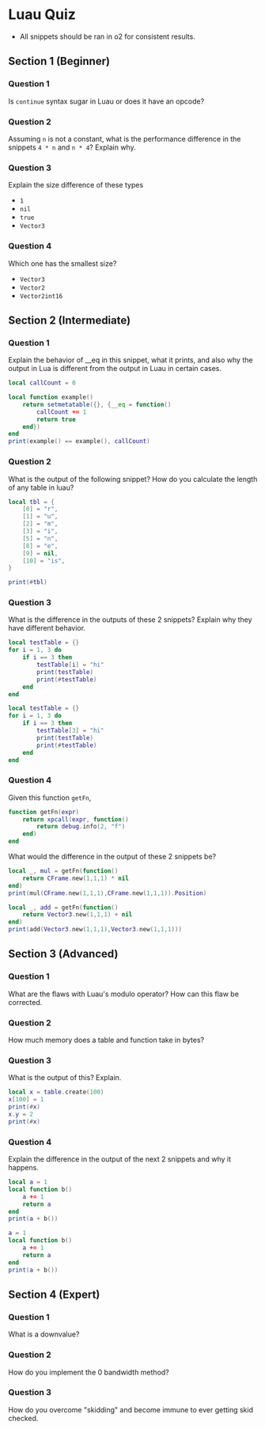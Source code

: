 # Luau Quiz

* All snippets should be ran in o2 for consistent results.

## Section 1 (Beginner)

### Question 1
Is ``continue`` syntax sugar in Luau or does it have an opcode?

### Question 2
Assuming ``n`` is not a constant, what is the performance difference in the snippets ``4 * n`` and ``n * 4``? Explain why.

### Question 3
Explain the size difference of these types

* ``1``
* ``nil``
* ``true``
* ``Vector3``

### Question 4
Which one has the smallest size?

* ``Vector3``
* ``Vector2``
* ``Vector2int16``

## Section 2 (Intermediate)

### Question 1

Explain the behavior of __eq in this snippet, what it prints, and also why the output in Lua is different from the output in Luau in certain cases.
```lua
local callCount = 0

local function example()
    return setmetatable({}, {__eq = function() 
        callCount += 1
        return true 
    end}) 
end
print(example() == example(), callCount)
```

### Question 2
What is the output of the following snippet? How do you calculate the length of any table in luau?
```lua
local tbl = {
    [0] = "r",
    [1] = "u",
    [2] = "m",
    [3] = "i",
    [5] = "n",
    [8] = "e",
    [9] = nil,
    [10] = "is",
}

print(#tbl)
```

### Question 3

What is the difference in the outputs of these 2 snippets? Explain why they have different behavior.
```lua
local testTable = {}
for i = 1, 3 do
    if i == 3 then
        testTable[i] = "hi"
        print(testTable)
        print(#testTable)
    end
end
```

```lua
local testTable = {}
for i = 1, 3 do
    if i == 3 then
        testTable[3] = "hi"
        print(testTable)
        print(#testTable)
    end
end
```

### Question 4
Given this function ``getFn``,

```lua
function getFn(expr)
    return xpcall(expr, function()
        return debug.info(2, "f")
    end)
end
```

What would the difference in the output of these 2 snippets be?

```lua
local _, mul = getFn(function()
    return CFrame.new(1,1,1) * nil
end)
print(mul(CFrame.new(1,1,1),CFrame.new(1,1,1)).Position)
```
```lua
local _, add = getFn(function()
    return Vector3.new(1,1,1) + nil
end)
print(add(Vector3.new(1,1,1),Vector3.new(1,1,1)))
```

## Section 3 (Advanced)

### Question 1
What are the flaws with Luau's modulo operator? How can this flaw be corrected.

### Question 2
How much memory does a table and function take in bytes?

### Question 3

What is the output of this? Explain.
```lua
local x = table.create(100)
x[100] = 1
print(#x)
x.y = 2
print(#x)
```

### Question 4
Explain the difference in the output of the next 2 snippets and why it happens. 

```lua
local a = 1
local function b()
    a += 1
    return a
end
print(a + b())
```

```lua
a = 1
local function b()
    a += 1
    return a
end
print(a + b())
```

## Section 4 (Expert)

### Question 1
What is a downvalue?

### Question 2
How do you implement the 0 bandwidth method?

### Question 3
How do you overcome "skidding" and become immune to ever getting skid checked.
